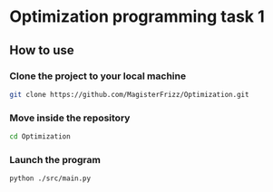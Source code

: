 # Optimization programming task 1
## How to use
### Clone the project to your local machine
```bash
git clone https://github.com/MagisterFrizz/Optimization.git
```
### Move inside the repository
```bash
cd Optimization
```
### Launch the program
```bash
python ./src/main.py
```
